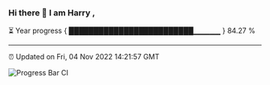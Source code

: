 ### Hi there 👋 I am Harry , 

⏳ Year progress { █████████████████████████▁▁▁▁▁ } 84.27 %

---

⏰ Updated on Fri, 04 Nov 2022 14:21:57 GMT

![Progress Bar CI](https://github.com/duykhang68/duykhang68/workflows/Progress%20Bar%20CI/badge.svg)
